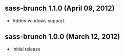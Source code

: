 ## sass-brunch 1.1.0 (April 09, 2012)
* Added windows support.

## sass-brunch 1.0.0 (March 12, 2012)
* Initial release
